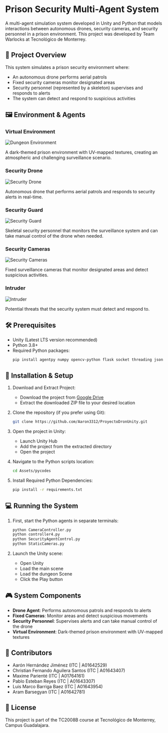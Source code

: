 # Prison Security Multi-Agent System

A multi-agent simulation system developed in Unity and Python that models interactions between autonomous drones, security cameras, and security personnel in a prison environment. This project was developed by Team Warlocks at Tecnológico de Monterrey.

## 🎯 Project Overview

This system simulates a prison security environment where:
- An autonomous drone performs aerial patrols
- Fixed security cameras monitor designated areas
- Security personnel (represented by a skeleton) supervises and responds to alerts
- The system can detect and respond to suspicious activities

## 🖼️ Environment & Agents

### Virtual Environment
![Dungeon Environment](Images/Dungeon.png)

A dark-themed prison environment with UV-mapped textures, creating an atmospheric and challenging surveillance scenario.

### Security Drone
![Security Drone](Images/Dron.png)

Autonomous drone that performs aerial patrols and responds to security alerts in real-time.

### Security Guard
![Security Guard](Images/SecurityGuard.png)

Skeletal security personnel that monitors the surveillance system and can take manual control of the drone when needed.

### Security Cameras
![Security Cameras](Images/SecurityCams.png)

Fixed surveillance cameras that monitor designated areas and detect suspicious activities.

### Intruder
![Intruder](Images/Ladron.png)

Potential threats that the security system must detect and respond to.

## 🛠️ Prerequisites

- Unity (Latest LTS version recommended)
- Python 3.8+
- Required Python packages:
  ```bash
  pip install agentpy numpy opencv-python flask socket threading json logging
  ```

## 🚀 Installation & Setup

1. Download and Extract Project:
   - Download the project from [Google Drive](https://drive.google.com/drive/folders/1DxrSCH2N2o1mYsjl2kHfD6g_rXp5eCir?usp=sharing)
   - Extract the downloaded ZIP file to your desired location

2. Clone the repository (if you prefer using Git):
   ```bash
   git clone https://github.com/Aaron3312/ProyectoDronUnity.git
   ```

3. Open the project in Unity:
   - Launch Unity Hub
   - Add the project from the extracted directory
   - Open the project

4. Navigate to the Python scripts location:
   ```bash
   cd Assets/pycodes
   ```

5. Install Required Python Dependencies:
   ```bash
   pip install -r requirements.txt
   ```

## 💻 Running the System

1. First, start the Python agents in separate terminals:
   ```bash
   python CameraController.py
   python controller4.py
   python SecurityAgentControl.py
   python StaticCameras.py
   ```

2. Launch the Unity scene:
   - Open Unity
   - Load the main scene
   - Load the dungeon Scene
   - Click the Play button

## 🎮 System Components

- **Drone Agent**: Performs autonomous patrols and responds to alerts
- **Fixed Cameras**: Monitor areas and detect suspicious movements
- **Security Personnel**: Supervises alerts and can take manual control of the drone
- **Virtual Environment**: Dark-themed prison environment with UV-mapped textures

## 👥 Contributors

- Aarón Hernández Jiménez (ITC | A01642529)
- Christian Fernando Aguilera Santos (ITC | A01643407)
- Maxime Parienté (ITC | A01764161)
- Pablo Esteban Reyes (ITC | A01643307)
- Luis Marco Barriga Baez (ITC | A01643954)
- Aram Barsegyan (ITC | A01642781)

## 📝 License

This project is part of the TC2008B course at Tecnológico de Monterrey, Campus Guadalajara.
